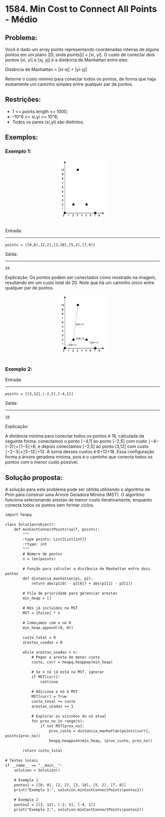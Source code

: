 # 1584. Min Cost to Connect All Points - Médio

## Problema:
> 
Você é dado um array points representando coordenadas inteiras de alguns pontos em um plano 2D, onde points[i] = [xi, yi].
O custo de conectar dois pontos [xi, yi] e [xj, yj] é a distância de Manhattan entre eles:

Distância de Manhattan = |xi-xj| + |yi-yj|

Retorne o custo mínimo para conectar todos os pontos, de forma que haja exatamente um caminho simples entre qualquer par de pontos.

## Restrições:
- 1 <= points.length <= 1000;<br>
- -10^6 <= xi,yi <= 10^6;<br>
- Todos os pares (xi,yi) são distintos.<br>

## Exemplos:

### Exemplo 1:

<div style="text-align: center;">
    <img src="images/exemplo1questao1584.png" alt="Exemplo 1" style="max-width: 30%; height: auto;">
</div>
</br>

Entrada: 

****
```
points = [[0,0],[2,2],[3,10],[5,2],[7,0]]
```

Saída:

****
```
20
```

Explicação:
Os pontos podem ser conectados como mostrado na imagem, resultando em um custo total de 20. Note que há um caminho único entre qualquer par de pontos.

<div style="text-align: center;">
    <img src="images/exemplo1explicacaoquestao1293.png" alt="Exemplo 1 Explicação" style="max-width: 30%; height: auto;">
</div>
</br>

### Exemplo 2:

Entrada: 

****
```
points = [[3,12],[-2,5],[-4,1]]
```

Saída:

****
```
18
```

Explicação:

A distância mínima para conectar todos os pontos é 18, calculada da seguinte forma: conectamos o ponto [−4,1] ao ponto [−2,5] com custo ∣−4−(−2)∣+∣1−5∣=6, e depois conectamos [−2,5] ao ponto [3,12] com custo ∣−2−3∣+∣5−12∣=12. A soma desses custos é 6+12=18. Essa configuração forma a árvore geradora mínima, pois é o caminho que conecta todos os pontos com o menor custo possível.

## Solução proposta:
A solução para este problema pode ser obtida utilizando o algoritmo de Prim para construir uma Árvore Geradora Mínima (MST). O algoritmo funciona selecionando arestas de menor custo iterativamente, enquanto conecta todos os pontos sem formar ciclos.

```
import heapq

class Solution(object):
    def minCostConnectPoints(self, points):
        """
        :type points: List[List[int]]
        :rtype: int
        """
        # Número de pontos
        n = len(points)
        
        # Função para calcular a distância de Manhattan entre dois pontos
        def distancia_manhattan(p1, p2):
            return abs(p1[0] - p2[0]) + abs(p1[1] - p2[1])
        
        # Fila de prioridade para gerenciar arestas
        min_heap = []
        
        # Nós já incluídos na MST
        MST = [False] * n
        
        # Começamos com o nó 0
        min_heap.append((0, 0))
        
        custo_total = 0
        arestas_usadas = 0
        
        while arestas_usadas < n:
            # Pegar a aresta de menor custo
            custo, curr = heapq.heappop(min_heap)
            
            # Se o nó já está na MST, ignorar
            if MST[curr]:
                continue
            
            # Adiciona o nó à MST
            MST[curr] = True
            custo_total += custo
            arestas_usadas += 1
            
            # Explorar os vizinhos do nó atual
            for prox_no in range(n):
                if not MST[prox_no]:
                    prox_custo = distancia_manhattan(points[curr], points[prox_no])
                    heapq.heappush(min_heap, (prox_custo, prox_no))
        
        return custo_total

# Testes locais
if __name__ == "__main__":
    solution = Solution()
    
    # Exemplo 1
    pontos1 = [[0, 0], [2, 2], [3, 10], [5, 2], [7, 0]]
    print("Exemplo 1:", solution.minCostConnectPoints(pontos1))

    # Exemplo 2
    pontos2 = [[3, 12], [-2, 5], [-4, 1]]
    print("Exemplo 2:", solution.minCostConnectPoints(pontos2))
```

